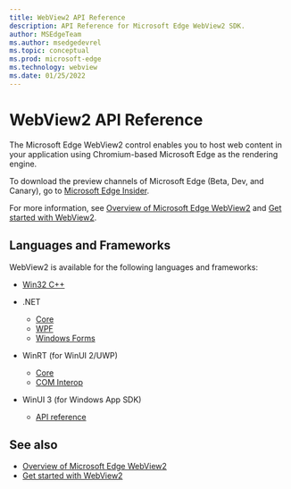 ```yaml
---
title: WebView2 API Reference
description: API Reference for Microsoft Edge WebView2 SDK.
author: MSEdgeTeam
ms.author: msedgedevrel
ms.topic: conceptual
ms.prod: microsoft-edge
ms.technology: webview
ms.date: 01/25/2022
---
```

# WebView2 API Reference

The Microsoft Edge WebView2 control enables you to host web content in your application using Chromium-based Microsoft Edge as the rendering engine.

To download the preview channels of Microsoft Edge (Beta, Dev, and Canary), go to [Microsoft Edge Insider](https://www.microsoftedgeinsider.com).

For more information, see [Overview of Microsoft Edge WebView2](index.md) and [Get started with WebView2](get-started/get-started.md).


<!-- ====================================================================== -->
## Languages and Frameworks

WebView2 is available for the following languages and frameworks:

* [Win32 C++](/microsoft-edge/webview2/reference/win32/index)

* .NET
   * [Core](/dotnet/api/microsoft.web.webview2.core)
   * [WPF](/dotnet/api/microsoft.web.webview2.wpf)
   * [Windows Forms](/dotnet/api/microsoft.web.webview2.winforms)

* WinRT (for WinUI 2/UWP)
   * [Core](/microsoft-edge/webview2/reference/winrt/microsoft_web_webview2_core/index)
   * [COM Interop](/microsoft-edge/webview2/reference/winrt/interop/index)

* WinUI 3 (for Windows App SDK)
   * [API reference](https://github.com/microsoft/microsoft-ui-xaml-specs/blob/master/active/WebView2/WebView2_spec.md)
<!-- added this WinUI 3 section b/c this link is listed at top of [Get started with WinUI 3 (Windows App SDK)](get-started/winui.md) -->


<!-- ====================================================================== -->
## See also

* [Overview of Microsoft Edge WebView2](index.md)
* [Get started with WebView2](get-started/get-started.md)
